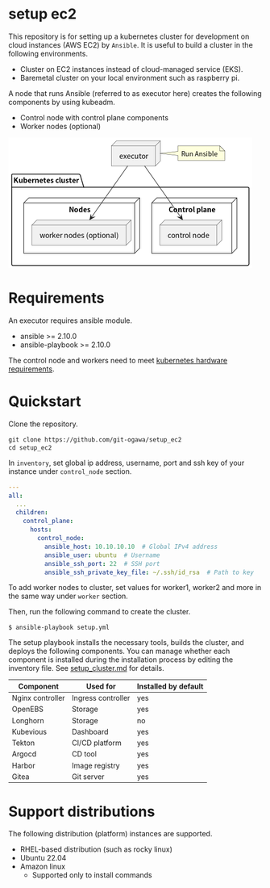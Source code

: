 # setup ec2
This repository is for setting up a kubernetes cluster for development on cloud instances (AWS EC2) by `Ansible`. It is useful to build a cluster in the following environments.

- Cluster on EC2 instances instead of cloud-managed service (EKS).
- Baremetal cluster on your local environment such as raspberry pi.


A node that runs Ansible (referred to as executor here) creates the following components by using kubeadm.

- Control node with control plane components
- Worker nodes (optional)

![Cannot load image](docs/images/component.png)


# Requirements
An executor requires ansible module.

- ansible >= 2.10.0
- ansible-playbook >= 2.10.0

The control node and workers need to meet [kubernetes hardware requirements](https://kubernetes.io/docs/setup/production-environment/tools/kubeadm/install-kubeadm/#before-you-begin).


# Quickstart
Clone the repository.

```
git clone https://github.com/git-ogawa/setup_ec2
cd setup_ec2
```

In `inventory`, set global ip address, username, port and ssh key of your instance under `control_node` section.

```yml
---
all:
  ...
  children:
    control_plane:
      hosts:
        control_node:
          ansible_host: 10.10.10.10  # Global IPv4 address
          ansible_user: ubuntu  # Username
          ansible_ssh_port: 22  # SSH port
          ansible_ssh_private_key_file: ~/.ssh/id_rsa  # Path to key
```

To add worker nodes to cluster, set values for worker1, worker2 and more in the same way under `worker` section.


Then, run the following command to create the cluster.
```
$ ansible-playbook setup.yml
```

The setup playbook installs the necessary tools, builds the cluster, and deploys the following components. You can manage whether each component is installed during the installation process by editing the inventory file. See [setup_cluster.md](docs/setup_cluster.md) for details.


| Component | Used for | Installed by default |
| - | - | - |
| Nginx controller | Ingress controller | yes |
| OpenEBS | Storage | yes |
| Longhorn | Storage | no |
| Kubevious | Dashboard | yes |
| Tekton | CI/CD platform | yes |
| Argocd | CD tool | yes |
| Harbor | Image registry | yes |
| Gitea | Git server | yes |


# Support distributions
The following distribution (platform) instances are supported.

- RHEL-based distribution (such as rocky linux)
- Ubuntu 22.04
- Amazon linux
  - Supported only to install commands
